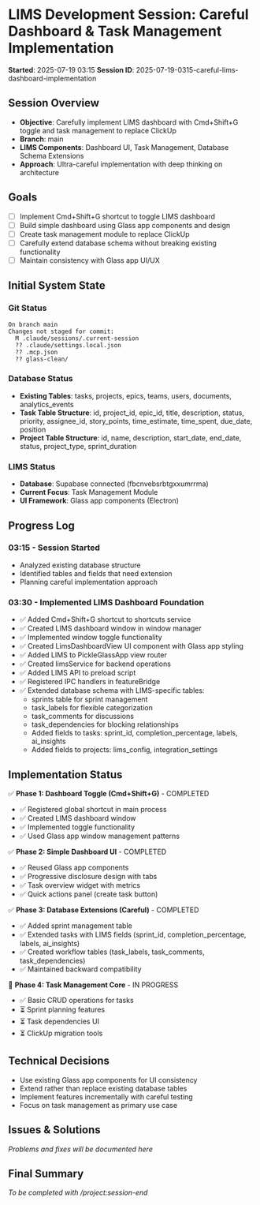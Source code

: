 # LIMS Development Session: Careful Dashboard & Task Management Implementation

**Started**: 2025-07-19 03:15
**Session ID**: 2025-07-19-0315-careful-lims-dashboard-implementation

## Session Overview
- **Objective**: Carefully implement LIMS dashboard with Cmd+Shift+G toggle and task management to replace ClickUp
- **Branch**: main
- **LIMS Components**: Dashboard UI, Task Management, Database Schema Extensions
- **Approach**: Ultra-careful implementation with deep thinking on architecture

## Goals
- [ ] Implement Cmd+Shift+G shortcut to toggle LIMS dashboard
- [ ] Build simple dashboard using Glass app components and design
- [ ] Create task management module to replace ClickUp
- [ ] Carefully extend database schema without breaking existing functionality
- [ ] Maintain consistency with Glass app UI/UX

## Initial System State
### Git Status
```
On branch main
Changes not staged for commit:
  M .claude/sessions/.current-session
  ?? .claude/settings.local.json
  ?? .mcp.json
  ?? glass-clean/
```

### Database Status
- **Existing Tables**: tasks, projects, epics, teams, users, documents, analytics_events
- **Task Table Structure**: id, project_id, epic_id, title, description, status, priority, assignee_id, story_points, time_estimate, time_spent, due_date, position
- **Project Table Structure**: id, name, description, start_date, end_date, status, project_type, sprint_duration

### LIMS Status
- **Database**: Supabase connected (fbcnvebsrbtgxxumrrma)
- **Current Focus**: Task Management Module
- **UI Framework**: Glass app components (Electron)

## Progress Log
### 03:15 - Session Started
- Analyzed existing database structure
- Identified tables and fields that need extension
- Planning careful implementation approach

### 03:30 - Implemented LIMS Dashboard Foundation
- ✅ Added Cmd+Shift+G shortcut to shortcuts service
- ✅ Created LIMS dashboard window in window manager
- ✅ Implemented window toggle functionality
- ✅ Created LimsDashboardView UI component with Glass app styling
- ✅ Added LIMS to PickleGlassApp view router
- ✅ Created limsService for backend operations
- ✅ Added LIMS API to preload script
- ✅ Registered IPC handlers in featureBridge
- ✅ Extended database schema with LIMS-specific tables:
  - sprints table for sprint management
  - task_labels for flexible categorization
  - task_comments for discussions
  - task_dependencies for blocking relationships
  - Added fields to tasks: sprint_id, completion_percentage, labels, ai_insights
  - Added fields to projects: lims_config, integration_settings

## Implementation Status
✅ **Phase 1: Dashboard Toggle (Cmd+Shift+G)** - COMPLETED
   - ✅ Registered global shortcut in main process
   - ✅ Created LIMS dashboard window
   - ✅ Implemented toggle functionality
   - ✅ Used Glass app window management patterns

✅ **Phase 2: Simple Dashboard UI** - COMPLETED
   - ✅ Reused Glass app components
   - ✅ Progressive disclosure design with tabs
   - ✅ Task overview widget with metrics
   - ✅ Quick actions panel (create task button)

✅ **Phase 3: Database Extensions (Careful)** - COMPLETED
   - ✅ Added sprint management table
   - ✅ Extended tasks with LIMS fields (sprint_id, completion_percentage, labels, ai_insights)
   - ✅ Created workflow tables (task_labels, task_comments, task_dependencies)
   - ✅ Maintained backward compatibility

🔄 **Phase 4: Task Management Core** - IN PROGRESS
   - ✅ Basic CRUD operations for tasks
   - ⏳ Sprint planning features
   - ⏳ Task dependencies UI
   - ⏳ ClickUp migration tools

## Technical Decisions
- Use existing Glass app components for UI consistency
- Extend rather than replace existing database tables
- Implement features incrementally with careful testing
- Focus on task management as primary use case

## Issues & Solutions
*Problems and fixes will be documented here*

## Final Summary
*To be completed with /project:session-end*